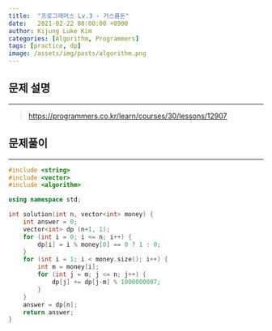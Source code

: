 ```yaml
---
title:  "프로그래머스 Lv.3 - 거스름돈"
date:   2021-02-22 08:00:00 +0900
author: Kijung Luke Kim
categories: [Algorithm, Programmers]
tags: [practice, dp]
image: /assets/img/posts/algorithm.png
---
```


## 문제 설명
---

> https://programmers.co.kr/learn/courses/30/lessons/12907

## 문제풀이
---

```cpp
#include <string>
#include <vector>
#include <algorithm>

using namespace std;

int solution(int n, vector<int> money) {
    int answer = 0;
    vector<int> dp (n+1, 1);
    for (int i = 0; i <= n; i++) {
        dp[i] = i % money[0] == 0 ? 1 : 0;
    }
    for (int i = 1; i < money.size(); i++) {
        int m = money[i];
        for (int j = m; j <= n; j++) {
            dp[j] += dp[j-m] % 1000000007;
        }
    }
    answer = dp[n];
    return answer;
}
```